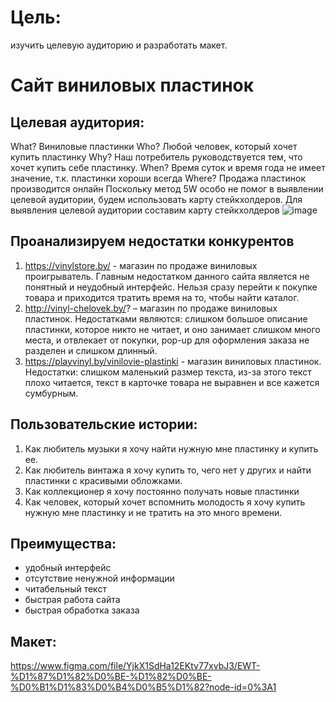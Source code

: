# Цель: 
изучить целевую аудиторию и разработать макет.
# Сайт виниловых пластинок
## Целевая аудитория: 
What? Виниловые пластинки
Who? Любой человек, который хочет купить пластинку 
Why? Наш потребитель руководствуется тем, что хочет купить себе пластинку.
When? Время суток и время года не имеет значение, т.к. пластинки хороши всегда
Where? Продажа пластинок производится онлайн
Поскольку метод 5W особо не помог в выявлении целевой аудитории, будем использовать карту стейкхолдеров. 
Для выявления целевой аудитории составим карту стейкхолдеров 
![image](https://user-images.githubusercontent.com/62259945/153586084-252d9e31-a3a7-4ccd-8163-d7168c6b2d6c.png)
## Проанализируем недостатки конкурентов
1.	https://vinylstore.by/ - магазин по продаже виниловых проигрыватель. Главным недостатком данного сайта является не понятный и неудобный интерфейс. Нельзя сразу перейти к покупке товара и приходится тратить время на то, чтобы найти каталог.
2.	http://vinyl-chelovek.by/? – магазин по продаже виниловых пластинок. Недостатками являются: слишком большое описание пластинки, которое никто не читает, и оно занимает слишком много места, и отвлекает от покупки, pop-up для оформления заказа не разделен и слишком длинный. 
3.	https://playvinyl.by/vinilovie-plastinki - магазин виниловых пластинок. Недостатки: слишком маленький размер текста, из-за этого текст плохо читается, текст в карточке товара не выравнен и все кажется сумбурным.
## Пользовательские истории:
1.	Как любитель музыки я хочу найти нужную мне пластинку и купить ее.
2.	Как любитель винтажа я хочу купить то, чего нет у других и найти пластинки с красивыми обложками.
3.	Как коллекционер я хочу постоянно получать новые пластинки 
4.	Как человек, который хочет вспомнить молодость я хочу купить нужную мне пластинку и не тратить на это много времени.
## Преимущества:
-	удобный интерфейс
-	отсутствие ненужной информации
-	читабельный текст 
-	быстрая работа сайта 
-	быстрая обработка заказа 
## Макет:
https://www.figma.com/file/YjkX1SdHa12EKtv77xvbJ3/EWT-%D1%87%D1%82%D0%BE-%D1%82%D0%BE-%D0%B1%D1%83%D0%B4%D0%B5%D1%82?node-id=0%3A1
